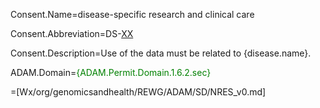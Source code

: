 Consent.Name=disease-specific research and clinical care

Consent.Abbreviation=DS-[XX](CC)

Consent.Description=Use of the data must be related to {disease.name}.

ADAM.Domain=<font color=green>{ADAM.Permit.Domain.1.6.2.sec}</font>

=[Wx/org/genomicsandhealth/REWG/ADAM/SD/NRES_v0.md]